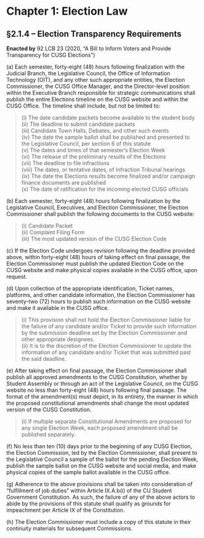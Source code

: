 # Chapter 1: Election Law

## §2.1.4 – Election Transparency Requirements  
**Enacted by** 92 LCB 23 (2020, “A Bill to Inform Voters and Provide Transparency for CUSG Elections”)

(a) Each semester, forty-eight (48) hours following finalization with the Judicial Branch, the Legislative Council, the Office of Information Technology (OIT), and any other such appropriate entities, the Election Commissioner, the CUSG Office Manager, and the Director-level position within the Executive Branch responsible for strategic communications shall publish the entire Elections timeline on the CUSG website and within the CUSG Office. The timeline shall include, but not be limited to:
> (i) The date candidate packets become available to the student body  
> (ii) The deadline to submit candidate packets  
> (iii) Candidate Town Halls, Debates, and other such events  
> (iv) The date the sample ballot shall be published and presented to the Legislative Council, per section 6 of this statute  
> (v) The dates and times of that semester’s Election Week  
> (vi) The release of the preliminary results of the Elections  
> (vii) The deadline to file infractions  
> (viii) The dates, or tentative dates, of Infraction Tribunal hearings  
> (ix) The date the Elections results become finalized and/or campaign finance documents are published  
> (x) The date of ratification for the incoming elected CUSG officials

(b) Each semester, forty-eight (48) hours following finalization by the Legislative Council, Executives, and Election Commissioner, the Election Commissioner shall publish the following documents to the CUSG website:
> (i) Candidate Packet  
> (ii) Complaint Filing Form  
> (iii) The most updated version of the CUSG Election Code

(c) If the Election Code undergoes revision following the deadline provided above, within forty-eight (48) hours of taking effect on final passage, the Election Commissioner must publish the updated Election Code on the CUSG website and make physical copies available in the CUSG office, upon request.

(d) Upon collection of the appropriate identification, Ticket names, platforms, and other candidate information, the Election Commissioner has seventy-two (72) hours to publish such information on the CUSG website and make it available in the CUSG office.

> (i) This provision shall not hold the Election Commissioner liable for the failure of any candidate and/or Ticket to provide such information by the submission deadline set by the Election Commissioner and other appropriate designees.  
> (ii) It is to the discretion of the Election Commissioner to update the information of any candidate and/or Ticket that was submitted past the said deadline.

(e) After taking effect on final passage, the Election Commissioner shall publish all approved amendments to the CUSG Constitution, whether by Student Assembly or through an act of the Legislative Council, on the CUSG website no less than forty-eight (48) hours following final passage. The format of the amendment(s) must depict, in its entirety, the manner in which the proposed constitutional amendments shall change the most updated version of the CUSG Constitution.

> (i) If multiple separate Constitutional Amendments are proposed for any single Election Week, each proposed amendment shall be published separately.

(f) No less than ten (10) days prior to the beginning of any CUSG Election, the Election Commission, led by the Election Commissioner, shall present to the Legislative Council a sample of the ballot for the pending Election Week, publish the sample ballot on the CUSG website and social media, and make physical copies of the sample ballot available in the CUSG office.

(g) Adherence to the above provisions shall be taken into consideration of “fulfillment of job duties” within Article IX.A.b(i) of the CU Student Government Constitution. As such, the failure of any of the above actors to abide by the provisions of this statute shall qualify as grounds for impeachment per Article IX of the Constitution.

(h) The Election Commissioner must include a copy of this statute in their continuity materials for subsequent Commissions.


